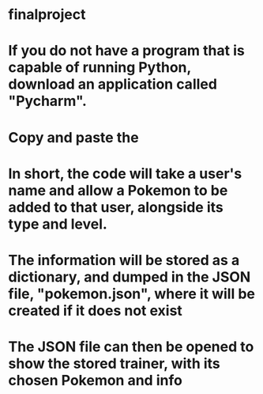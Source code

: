 # finalproject
# If you do not have a program that is capable of running Python, download an application called "Pycharm".
# Copy and paste the 
# In short, the code will take a user's name and allow a Pokemon to be added to that user, alongside its type and level. 
# The information will be stored as a dictionary, and dumped in the JSON file, "pokemon.json", where it will be created if it does not exist
# The JSON file can then be opened to show the stored trainer, with its chosen Pokemon and info
